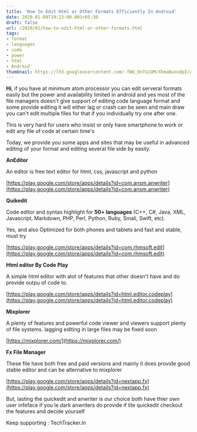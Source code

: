 ```yaml
---
title: 'How to Edit Html or Other Formats Efficiently In Android'
date: 2020-01-09T19:23:00.001+05:30
draft: false
url: /2020/01/how-to-edit-html-or-other-formats.html
tags: 
- format
- languages
- code
- power
- html
- Android
thumbnail: https://lh3.googleusercontent.com/-fWU_DnTUiOM/XhmaBuos0pI/AAAAAAAAAwI/EAmuaPjHHOECeFO8IJQu_mhli06InB0bwCLcBGAsYHQ/s1600/IMG_20200111_113308_919.jpg
---
```


**Hi**, if you have at minimum atom processor you can edit serveral formats easily but the power and availability limited in android and yes most of the file managers doesn't give support of editing code language format and some provide editing it will either lag or crash can be seen and main draw you can't edit multiple files for that if you individually try one after one.

  

This is very hard for users who insist or only have smartphone to work or edit any file of code at certain time's

  

Today, we provide you some apps and sites that may be useful in advanced editing of your format and editing several file side by easily.

  

**AnEditor**

  

An editor is free text editor for html, css, javascript and python 

  

[https://play.google.com/store/apps/details?id=com.ansm.anwriter](https://play.google.com/store/apps/details?id=com.ansm.anwriter)  

  

**Quikedit**

Code editor and syntax highlight for **50+ languages** (C++, C#, Java, XML, Javascript, Markdown, PHP, Perl, Python, Ruby, Smali, Swift, etc).

Yes, and also Optimized for both phones and tablets and fast and stable, must try

[https://play.google.com/store/apps/details?id=com.rhmsoft.edit](https://play.google.com/store/apps/details?id=com.rhmsoft.edit)  

**Html editor By Code Play**

A simple html editor with alot of features that other doesn't have and do provide outpu of code to.

[https://play.google.com/store/apps/details?id=html.editor.codeplay](https://play.google.com/store/apps/details?id=html.editor.codeplay)  

**Mixplorer**

A plenty of features and powerful code viewer and viewers support plenty of file systems. lagging editing in large files may be fixed soon

[https://mixplorer.com/](https://mixplorer.com/)  

**Fx File Manager**

These file have both free and paid versions and mainly it does provide good stable editor and can be alternative to mixplorer 

[https://play.google.com/store/apps/details?id=nextapp.fx](https://play.google.com/store/apps/details?id=nextapp.fx)  

But, lasting the quickedit and anwriter is our choice both have thier own user infeface if you le dark anwriters do provide if lite quickedit checkout the features and decide yourself 

Keep supporting : TechTracker.in